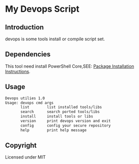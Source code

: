 # My Devops Script

## Introduction

devops is some tools install or compile script set.

## Dependencies

This tool need install PowerShell Core,SEE: [Package Installation Instructions](https://github.com/PowerShell/PowerShell/blob/master/docs/installation/linux.md).

## Usage

```txt
Devops utilies 1.0
Usage: devops cmd args
       list        list installed tools/libs
       search      search ported tools/libs
       install     install tools or libs
       version     print devops version and exit
       config      config your secure repository
       help        print help message

```

## Copyright

Licensed under MIT